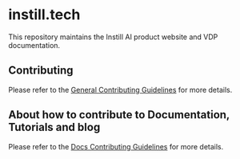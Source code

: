 # instill.tech

This repository maintains the Instill AI product website and VDP documentation.

## Contributing

Please refer to the [General Contributing Guidelines](./.github/CONTRIBUTING.md) for more details.

## About how to contribute to Documentation, Tutorials and blog

Please refer to the [Docs Contributing Guidelines](./.github/DOCS-CONTRIBUTING.md) for more details.
